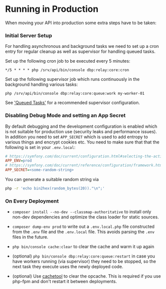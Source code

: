 # Running in Production

When moving your API into production some extra steps have to be taken:

### Initial Server Setup

For handling asynchronous and background tasks we need to set up a cron entry
for regular cleanup as well as supervisor for handling queued tasks.

Set up the following cron job to be executed every 5 minutes:

```
*/5 * * * * php /srv/api/bin/console dbp:relay:core:cron
```

Set up the following supervisor job which runs continuously in the background
handling various tasks:

```
php /srv/api/bin/console dbp:relay:core:queue:work my-worker-01
```

See ['Queued Tasks'](./queue.md) for a recommended supervisor
configuration.

### Disabling Debug Mode and setting an App Secret

By default debugging and the development configuration is enabled which is not
suitable for production use (security leaks and performance issues). In addition
you need to set `APP_SECRET` which is used to add entropy to various things and
encrypt cookies etc. You need to make sure that that the following is set in
your `.env.local`:

```ini
# https://symfony.com/doc/current/configuration.html#selecting-the-active-environment
APP_ENV=prod
# https://symfony.com/doc/current/reference/configuration/framework.html#secret
APP_SECRET=<some-random-string>
```

You can generate a suitable random string via

```bash
php -r 'echo bin2hex(random_bytes(20))."\n";'
```

### On Every Deployment

* `composer install --no-dev --classmap-authoritative` to install only non-dev dependencies and optimize the class loader for static sources.

* `composer dump-env prod` to write out a `.env.local.php` file constructed from the `.env` file and the `.env.local` file. This avoids parsing the `.env` files in the future.

* `php bin/console cache:clear` to clear the cache and warm it up again

* (optional) `php bin/console dbp:relay:core:queue:restart` in case you have
   workers running (via supervisor) they need to be stopped, so the next task
   they execute uses the newly deployed code.

* (optional) Use [cachetool](https://github.com/gordalina/cachetool) to clear
  the opcache. This is required if you use php-fpm and don't restart it between
  deployments.